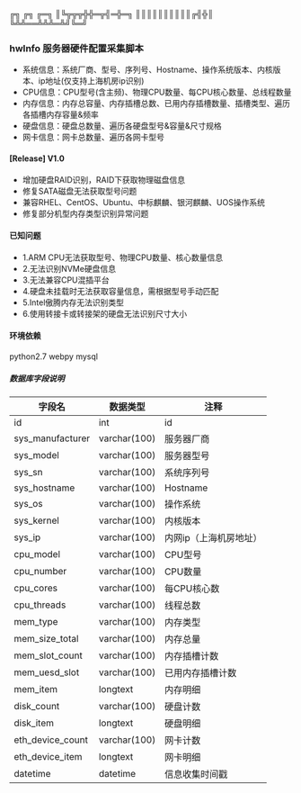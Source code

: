 ╔╗   ╔╗  ╔═╗
║╚╦╦╦╬╬═╦╣═╬═╗
║║║║║║║║║║╔╣╬║
╚╩╩══╩╩╩═╩╝╚═╝

### hwInfo 服务器硬件配置采集脚本
* 系统信息：系统厂商、型号、序列号、Hostname、操作系统版本、内核版本、ip地址(仅支持上海机房ip识别)
* CPU信息：CPU型号(含主频)、物理CPU数量、每CPU核心数量、总线程数量
* 内存信息：内存总容量、内存插槽总数、已用内存插槽数量、插槽类型、遍历各插槽内存容量&频率
* 硬盘信息：硬盘总数量、遍历各硬盘型号&容量&尺寸规格
* 网卡信息：网卡总数量、遍历各网卡型号

#### [Release] V1.0
* 增加硬盘RAID识别，RAID下获取物理磁盘信息
* 修复SATA磁盘无法获取型号问题
* 兼容RHEL、CentOS、Ubuntu、中标麒麟、银河麒麟、UOS操作系统
* 修复部分机型内存类型识别异常问题

#### 已知问题
* 1.ARM CPU无法获取型号、物理CPU数量、核心数量信息
* 2.无法识别NVMe硬盘信息
* 3.无法兼容CPU混插平台
* 4.硬盘未挂载时无法获取容量信息，需根据型号手动匹配
* 5.Intel傲腾内存无法识别类型
* 6.使用转接卡或转接架的硬盘无法识别尺寸大小

#### 环境依赖
python2.7
webpy
mysql

##### 数据库字段说明

| 字段名           | 数据类型     | 注释                   |
| ---------------- | ------------ | ---------------------- |
| id               | int          | id                     |
| sys_manufacturer | varchar(100) | 服务器厂商             |
| sys_model        | varchar(100) | 服务器型号             |
| sys_sn           | varchar(100) | 系统序列号             |
| sys_hostname     | varchar(100) | Hostname               |
| sys_os           | varchar(100) | 操作系统               |
| sys_kernel       | varchar(100) | 内核版本               |
| sys_ip           | varchar(100) | 内网ip（上海机房地址） |
| cpu_model        | varchar(100) | CPU型号                |
| cpu_number       | varchar(100) | CPU数量                |
| cpu_cores        | varchar(100) | 每CPU核心数            |
| cpu_threads      | varchar(100) | 线程总数               |
| mem_type         | varchar(100) | 内存类型               |
| mem_size_total   | varchar(100) | 内存总量               |
| mem_slot_count   | varchar(100) | 内存插槽计数           |
| mem_uesd_slot    | varchar(100) | 已用内存插槽计数       |
| mem_item         | longtext     | 内存明细               |
| disk_count       | varchar(100) | 硬盘计数               |
| disk_item        | longtext     | 硬盘明细               |
| eth_device_count | varchar(100) | 网卡计数               |
| eth_device_item  | longtext     | 网卡明细               |
| datetime         | datetime     | 信息收集时间戳         |
